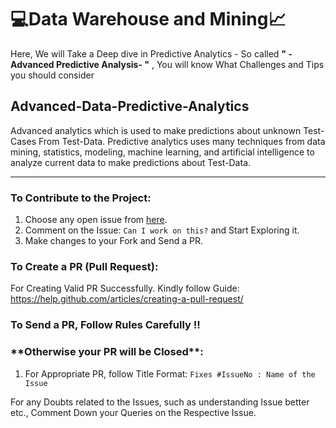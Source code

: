 

<h1>💻Data Warehouse and Mining📈</h1>
Here, We will Take a Deep dive in Predictive Analytics - So called <b>" -Advanced Predictive Analysis- "</b> , You will know What Challenges and Tips you should consider
<h2>Advanced-Data-Predictive-Analytics</h2>
Advanced analytics which is used to make predictions about unknown Test-Cases From Test-Data. Predictive analytics uses many techniques from data mining, statistics, modeling, machine learning, and artificial intelligence to analyze current data to make predictions about Test-Data.

<hr>
<h3> To Contribute to the Project:</h3>

1. Choose any open issue from [here](https://github.com/jaypatel15406/Data-Warehouse-And-Mining/issues). 
2. Comment on the Issue: `Can I work on this?` and Start Exploring it.
3. Make changes to your Fork and Send a PR.

<h3>To Create a PR (Pull Request):</h3>


For Creating Valid PR Successfully. Kindly follow Guide: https://help.github.com/articles/creating-a-pull-request/

<h3> To Send a PR, Follow Rules Carefully !!   </h3>

<h3>**Otherwise your PR will be Closed**:</h3>

1. For Appropriate PR, follow Title Format: `Fixes #IssueNo : Name of the Issue`

For any Doubts related to the Issues, such as understanding Issue better etc., Comment Down your Queries on the Respective Issue.
